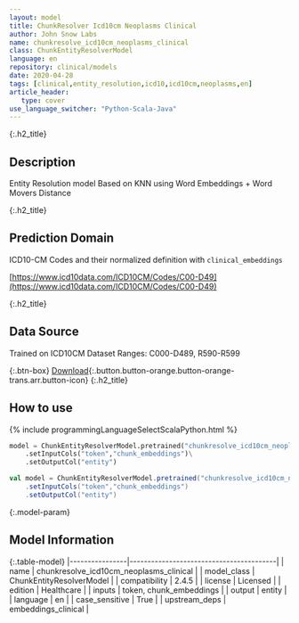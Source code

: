 ```yaml
---
layout: model
title: ChunkResolver Icd10cm Neoplasms Clinical
author: John Snow Labs
name: chunkresolve_icd10cm_neoplasms_clinical
class: ChunkEntityResolverModel
language: en
repository: clinical/models
date: 2020-04-28
tags: [clinical,entity_resolution,icd10,icd10cm,neoplasms,en]
article_header:
   type: cover
use_language_switcher: "Python-Scala-Java"
---
```


{:.h2_title}
## Description
Entity Resolution model Based on KNN using Word Embeddings + Word Movers Distance  


{:.h2_title}
## Prediction Domain
ICD10-CM Codes and their normalized definition with `clinical_embeddings`

[https://www.icd10data.com/ICD10CM/Codes/C00-D49](https://www.icd10data.com/ICD10CM/Codes/C00-D49)

{:.h2_title}
## Data Source
Trained on ICD10CM Dataset Ranges: C000-D489, R590-R599

{:.btn-box}
[Download](https://s3.amazonaws.com/auxdata.johnsnowlabs.com/clinical/models/chunkresolve_icd10cm_neoplasms_clinical_en_2.4.5_2.4_1588108205630.zip){:.button.button-orange.button-orange-trans.arr.button-icon}
{:.h2_title}
## How to use 
<div class="tabs-box" markdown="1">

{% include programmingLanguageSelectScalaPython.html %}

```python
model = ChunkEntityResolverModel.pretrained("chunkresolve_icd10cm_neoplasms_clinical","en","clinical/models")\
	.setInputCols("token","chunk_embeddings")\
	.setOutputCol("entity")
```

```scala
val model = ChunkEntityResolverModel.pretrained("chunkresolve_icd10cm_neoplasms_clinical","en","clinical/models")
	.setInputCols("token","chunk_embeddings")
	.setOutputCol("entity")
```
</div>



{:.model-param}
## Model Information

{:.table-model}
|----------------|-----------------------------------------|
| name           | chunkresolve_icd10cm_neoplasms_clinical |
| model_class    | ChunkEntityResolverModel                |
| compatibility  | 2.4.5                                   |
| license        | Licensed                                |
| edition        | Healthcare                              |
| inputs         | token, chunk_embeddings                 |
| output         | entity                                  |
| language       | en                                      |
| case_sensitive | True                                    |
| upstream_deps  | embeddings_clinical                     |

